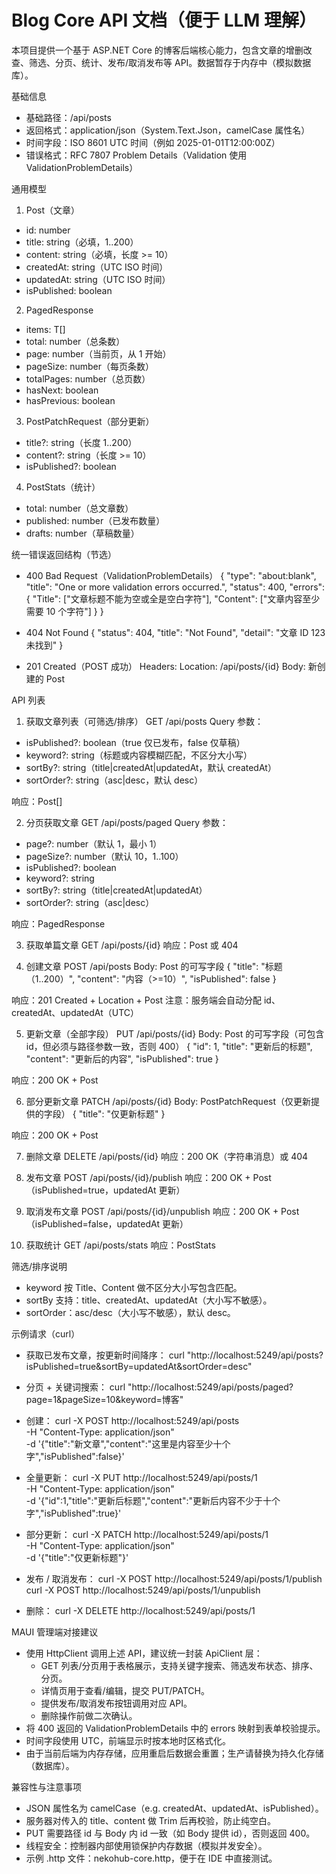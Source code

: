 # Blog Core API 文档（便于 LLM 理解）

本项目提供一个基于 ASP.NET Core 的博客后端核心能力，包含文章的增删改查、筛选、分页、统计、发布/取消发布等 API。数据暂存于内存中（模拟数据库）。

基础信息
- 基础路径：/api/posts
- 返回格式：application/json（System.Text.Json，camelCase 属性名）
- 时间字段：ISO 8601 UTC 时间（例如 2025-01-01T12:00:00Z）
- 错误格式：RFC 7807 Problem Details（Validation 使用 ValidationProblemDetails）

通用模型
1) Post（文章）
- id: number
- title: string（必填，1..200）
- content: string（必填，长度 >= 10）
- createdAt: string（UTC ISO 时间）
- updatedAt: string（UTC ISO 时间）
- isPublished: boolean

2) PagedResponse<T>
- items: T[]
- total: number（总条数）
- page: number（当前页，从 1 开始）
- pageSize: number（每页条数）
- totalPages: number（总页数）
- hasNext: boolean
- hasPrevious: boolean

3) PostPatchRequest（部分更新）
- title?: string（长度 1..200）
- content?: string（长度 >= 10）
- isPublished?: boolean

4) PostStats（统计）
- total: number（总文章数）
- published: number（已发布数量）
- drafts: number（草稿数量）

统一错误返回结构（节选）
- 400 Bad Request（ValidationProblemDetails）
{
  "type": "about:blank",
  "title": "One or more validation errors occurred.",
  "status": 400,
  "errors": {
    "Title": ["文章标题不能为空或全是空白字符"],
    "Content": ["文章内容至少需要 10 个字符"]
  }
}

- 404 Not Found
{
  "status": 404,
  "title": "Not Found",
  "detail": "文章 ID 123 未找到"
}

- 201 Created（POST 成功）
Headers: Location: /api/posts/{id}
Body: 新创建的 Post

API 列表
1) 获取文章列表（可筛选/排序）
GET /api/posts
Query 参数：
- isPublished?: boolean（true 仅已发布，false 仅草稿）
- keyword?: string（标题或内容模糊匹配，不区分大小写）
- sortBy?: string（title|createdAt|updatedAt，默认 createdAt）
- sortOrder?: string（asc|desc，默认 desc）

响应：Post[]

2) 分页获取文章
GET /api/posts/paged
Query 参数：
- page?: number（默认 1，最小 1）
- pageSize?: number（默认 10，1..100）
- isPublished?: boolean
- keyword?: string
- sortBy?: string（title|createdAt|updatedAt）
- sortOrder?: string（asc|desc）

响应：PagedResponse<Post>

3) 获取单篇文章
GET /api/posts/{id}
响应：Post 或 404

4) 创建文章
POST /api/posts
Body: Post 的可写字段
{
  "title": "标题（1..200）",
  "content": "内容（>=10）",
  "isPublished": false
}

响应：201 Created + Location + Post
注意：服务端会自动分配 id、createdAt、updatedAt（UTC）

5) 更新文章（全部字段）
PUT /api/posts/{id}
Body: Post 的可写字段（可包含 id，但必须与路径参数一致，否则 400）
{
  "id": 1,
  "title": "更新后的标题",
  "content": "更新后的内容",
  "isPublished": true
}

响应：200 OK + Post

6) 部分更新文章
PATCH /api/posts/{id}
Body: PostPatchRequest（仅更新提供的字段）
{
  "title": "仅更新标题"
}

响应：200 OK + Post

7) 删除文章
DELETE /api/posts/{id}
响应：200 OK（字符串消息）或 404

8) 发布文章
POST /api/posts/{id}/publish
响应：200 OK + Post（isPublished=true，updatedAt 更新）

9) 取消发布文章
POST /api/posts/{id}/unpublish
响应：200 OK + Post（isPublished=false，updatedAt 更新）

10) 获取统计
GET /api/posts/stats
响应：PostStats

筛选/排序说明
- keyword 按 Title、Content 做不区分大小写包含匹配。
- sortBy 支持：title、createdAt、updatedAt（大小写不敏感）。
- sortOrder：asc/desc（大小写不敏感），默认 desc。

示例请求（curl）
- 获取已发布文章，按更新时间降序：
  curl "http://localhost:5249/api/posts?isPublished=true&sortBy=updatedAt&sortOrder=desc"

- 分页 + 关键词搜索：
  curl "http://localhost:5249/api/posts/paged?page=1&pageSize=10&keyword=博客"

- 创建：
  curl -X POST http://localhost:5249/api/posts \
       -H "Content-Type: application/json" \
       -d '{"title":"新文章","content":"这里是内容至少十个字","isPublished":false}'

- 全量更新：
  curl -X PUT http://localhost:5249/api/posts/1 \
       -H "Content-Type: application/json" \
       -d '{"id":1,"title":"更新后标题","content":"更新后内容不少于十个字","isPublished":true}'

- 部分更新：
  curl -X PATCH http://localhost:5249/api/posts/1 \
       -H "Content-Type: application/json" \
       -d '{"title":"仅更新标题"}'

- 发布 / 取消发布：
  curl -X POST http://localhost:5249/api/posts/1/publish
  curl -X POST http://localhost:5249/api/posts/1/unpublish

- 删除：
  curl -X DELETE http://localhost:5249/api/posts/1

MAUI 管理端对接建议
- 使用 HttpClient 调用上述 API，建议统一封装 ApiClient 层：
  - GET 列表/分页用于表格展示，支持关键字搜索、筛选发布状态、排序、分页。
  - 详情页用于查看/编辑，提交 PUT/PATCH。
  - 提供发布/取消发布按钮调用对应 API。
  - 删除操作前做二次确认。
- 将 400 返回的 ValidationProblemDetails 中的 errors 映射到表单校验提示。
- 时间字段使用 UTC，前端显示时按本地时区格式化。
- 由于当前后端为内存存储，应用重启后数据会重置；生产请替换为持久化存储（数据库）。

兼容性与注意事项
- JSON 属性名为 camelCase（e.g. createdAt、updatedAt、isPublished）。
- 服务器对传入的 title、content 做 Trim 后再校验，防止纯空白。
- PUT 需要路径 id 与 Body 内 id 一致（如 Body 提供 id），否则返回 400。
- 线程安全：控制器内部使用锁保护内存数据（模拟并发安全）。
- 示例 .http 文件：nekohub-core.http，便于在 IDE 中直接测试。
